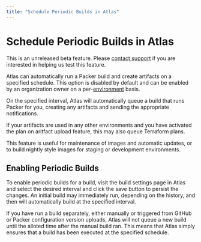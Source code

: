```yaml
---
title: "Schedule Periodic Builds in Atlas"
---
```


# Schedule Periodic Builds in Atlas

<div class="alert-infos">
  <div class="alert-info">
    This is an unreleased beta feature. Please <a href="/help/support">contact support</a> if you are interested in helping us test this feature.
  </div>
</div>

Atlas can automatically run a Packer build and
create artifacts on a specified schedule. This option is disabled by default and can be enabled by an
organization owner on a per-[environment](/help/glossary#environment) basis.

On the specified interval, Atlas will automatically queue a build that
runs Packer for you, creating any artifacts and sending the appropriate
notifications.

If your artifacts are used in any other environments and you have activated
the plan on aritfact upload feature, this may also queue Terraform
plans.

This feature is useful for maintenance of images and automatic updates,
or to build nightly style images for staging or development environments.

## Enabling Periodic Builds

To enable periodic builds for a build, visit the build settings page in
Atlas and select the desired interval and click the save button to
persist the changes. An initial build may immediately run, depending
on the history, and then will automatically build at the specified interval.

If you have run a build separately, either manually or triggered from GitHub
or Packer configuration version uploads, Atlas will not queue a new
build until the alloted time after the manual build ran. This means that
Atlas simply ensures that a build has been executed at the specified schedule.
